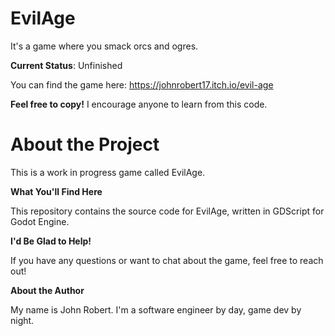 # EvilAge

It's a game where you smack orcs and ogres.

**Current Status**: Unfinished

You can find the game here: https://johnrobert17.itch.io/evil-age

**Feel free to copy!** I encourage anyone to learn from this code.

# About the Project

This is a work in progress game called EvilAge.

**What You'll Find Here**

This repository contains the source code for EvilAge, written in GDScript for Godot Engine.

**I'd Be Glad to Help!**

If you have any questions or want to chat about the game, feel free to reach out!

**About the Author**

My name is John Robert. I'm a software engineer by day, game dev by night.
